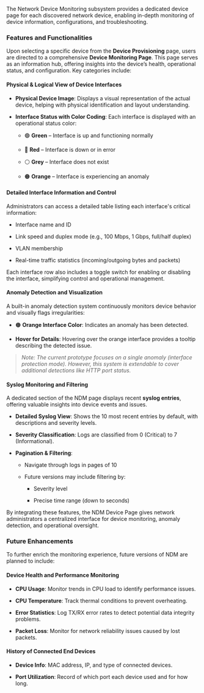 The Network Device Monitoring subsystem provides a dedicated device page for each discovered network device, enabling in-depth monitoring of device information, configurations, and troubleshooting.

### Features and Functionalities

Upon selecting a specific device from the **Device Provisioning** page, users are directed to a comprehensive **Device Monitoring Page**. This page serves as an information hub, offering insights into the device’s health, operational status, and configuration. Key categories include:

#### Physical & Logical View of Device Interfaces

*   **Physical Device Image**: Displays a visual representation of the actual device, helping with physical identification and layout understanding.
    
*   **Interface Status with Color Coding**: Each interface is displayed with an operational status color:
    
    *   🟢 **Green** – Interface is up and functioning normally
        
    *   🔴 **Red** – Interface is down or in error
        
    *   ⚪ **Grey** – Interface does not exist
        
    *   🟠 **Orange** – Interface is experiencing an anomaly
        

#### Detailed Interface Information and Control

Administrators can access a detailed table listing each interface's critical information:

*   Interface name and ID
    
*   Link speed and duplex mode (e.g., 100 Mbps, 1 Gbps, full/half duplex)
    
*   VLAN membership
    
*   Real-time traffic statistics (incoming/outgoing bytes and packets)
    

Each interface row also includes a toggle switch for enabling or disabling the interface, simplifying control and operational management.

#### Anomaly Detection and Visualization

A built-in anomaly detection system continuously monitors device behavior and visually flags irregularities:

*   🟠 **Orange Interface Color**: Indicates an anomaly has been detected.
    
*   **Hover for Details**: Hovering over the orange interface provides a tooltip describing the detected issue.
    

> _Note: The current prototype focuses on a single anomaly (interface protection mode). However, this system is extendable to cover additional detections like HTTP port status._

#### Syslog Monitoring and Filtering

A dedicated section of the NDM page displays recent **syslog entries**, offering valuable insights into device events and issues.

*   **Detailed Syslog View**: Shows the 10 most recent entries by default, with descriptions and severity levels.
    
*   **Severity Classification**: Logs are classified from 0 (Critical) to 7 (Informational).
    
*   **Pagination & Filtering**:
    
    *   Navigate through logs in pages of 10
        
    *   Future versions may include filtering by:
        
        *   Severity level
            
        *   Precise time range (down to seconds)
            

By integrating these features, the NDM Device Page gives network administrators a centralized interface for device monitoring, anomaly detection, and operational oversight.

### Future Enhancements

To further enrich the monitoring experience, future versions of NDM are planned to include:

#### Device Health and Performance Monitoring

*   **CPU Usage**: Monitor trends in CPU load to identify performance issues.
    
*   **CPU Temperature**: Track thermal conditions to prevent overheating.
    
*   **Error Statistics**: Log TX/RX error rates to detect potential data integrity problems.
    
*   **Packet Loss**: Monitor for network reliability issues caused by lost packets.
    

#### History of Connected End Devices

*   **Device Info**: MAC address, IP, and type of connected devices.
    
*   **Port Utilization**: Record of which port each device used and for how long.